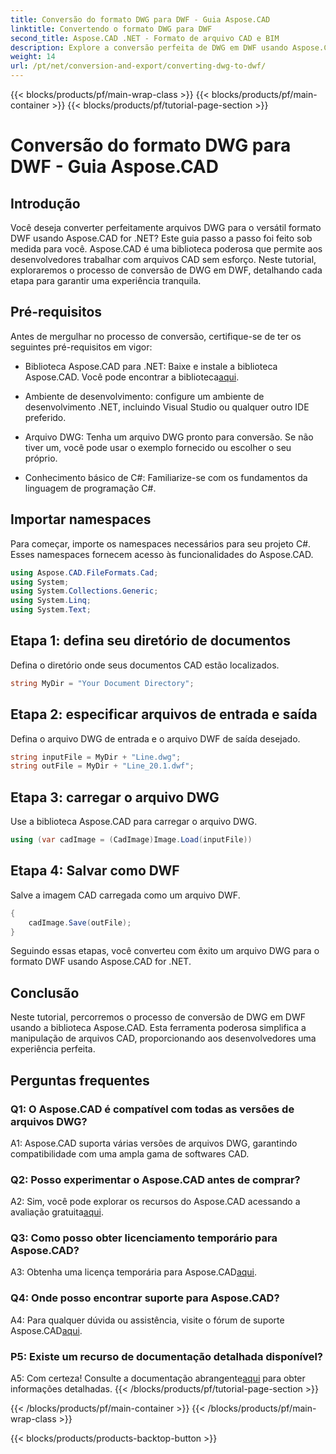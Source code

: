 ```yaml
---
title: Conversão do formato DWG para DWF - Guia Aspose.CAD
linktitle: Convertendo o formato DWG para DWF
second_title: Aspose.CAD .NET - Formato de arquivo CAD e BIM
description: Explore a conversão perfeita de DWG em DWF usando Aspose.CAD for .NET. Siga nosso guia passo a passo para uma experiência sem complicações.
weight: 14
url: /pt/net/conversion-and-export/converting-dwg-to-dwf/
---
```


{{< blocks/products/pf/main-wrap-class >}}
{{< blocks/products/pf/main-container >}}
{{< blocks/products/pf/tutorial-page-section >}}

# Conversão do formato DWG para DWF - Guia Aspose.CAD

## Introdução

Você deseja converter perfeitamente arquivos DWG para o versátil formato DWF usando Aspose.CAD for .NET? Este guia passo a passo foi feito sob medida para você. Aspose.CAD é uma biblioteca poderosa que permite aos desenvolvedores trabalhar com arquivos CAD sem esforço. Neste tutorial, exploraremos o processo de conversão de DWG em DWF, detalhando cada etapa para garantir uma experiência tranquila.

## Pré-requisitos

Antes de mergulhar no processo de conversão, certifique-se de ter os seguintes pré-requisitos em vigor:

-  Biblioteca Aspose.CAD para .NET: Baixe e instale a biblioteca Aspose.CAD. Você pode encontrar a biblioteca[aqui](https://releases.aspose.com/cad/net/).

- Ambiente de desenvolvimento: configure um ambiente de desenvolvimento .NET, incluindo Visual Studio ou qualquer outro IDE preferido.

- Arquivo DWG: Tenha um arquivo DWG pronto para conversão. Se não tiver um, você pode usar o exemplo fornecido ou escolher o seu próprio.

- Conhecimento básico de C#: Familiarize-se com os fundamentos da linguagem de programação C#.

## Importar namespaces

Para começar, importe os namespaces necessários para seu projeto C#. Esses namespaces fornecem acesso às funcionalidades do Aspose.CAD.

```csharp
using Aspose.CAD.FileFormats.Cad;
using System;
using System.Collections.Generic;
using System.Linq;
using System.Text;
```

## Etapa 1: defina seu diretório de documentos

Defina o diretório onde seus documentos CAD estão localizados.

```csharp
string MyDir = "Your Document Directory";
```

## Etapa 2: especificar arquivos de entrada e saída

Defina o arquivo DWG de entrada e o arquivo DWF de saída desejado.

```csharp
string inputFile = MyDir + "Line.dwg";
string outFile = MyDir + "Line_20.1.dwf";
```

## Etapa 3: carregar o arquivo DWG

Use a biblioteca Aspose.CAD para carregar o arquivo DWG.

```csharp
using (var cadImage = (CadImage)Image.Load(inputFile))
```

## Etapa 4: Salvar como DWF

Salve a imagem CAD carregada como um arquivo DWF.

```csharp
{
    cadImage.Save(outFile);
}
```

Seguindo essas etapas, você converteu com êxito um arquivo DWG para o formato DWF usando Aspose.CAD for .NET.

## Conclusão

Neste tutorial, percorremos o processo de conversão de DWG em DWF usando a biblioteca Aspose.CAD. Esta ferramenta poderosa simplifica a manipulação de arquivos CAD, proporcionando aos desenvolvedores uma experiência perfeita.

## Perguntas frequentes

### Q1: O Aspose.CAD é compatível com todas as versões de arquivos DWG?

A1: Aspose.CAD suporta várias versões de arquivos DWG, garantindo compatibilidade com uma ampla gama de softwares CAD.

### Q2: Posso experimentar o Aspose.CAD antes de comprar?

 A2: Sim, você pode explorar os recursos do Aspose.CAD acessando a avaliação gratuita[aqui](https://releases.aspose.com/).

### Q3: Como posso obter licenciamento temporário para Aspose.CAD?

 A3: Obtenha uma licença temporária para Aspose.CAD[aqui](https://purchase.aspose.com/temporary-license/).

### Q4: Onde posso encontrar suporte para Aspose.CAD?

A4: Para qualquer dúvida ou assistência, visite o fórum de suporte Aspose.CAD[aqui](https://forum.aspose.com/c/cad/19).

### P5: Existe um recurso de documentação detalhada disponível?

 A5: Com certeza! Consulte a documentação abrangente[aqui](https://reference.aspose.com/cad/net/) para obter informações detalhadas.
{{< /blocks/products/pf/tutorial-page-section >}}

{{< /blocks/products/pf/main-container >}}
{{< /blocks/products/pf/main-wrap-class >}}

{{< blocks/products/products-backtop-button >}}
